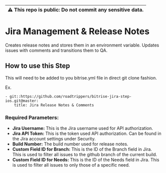 | :warning: This repo is public: Do not commit any sensitive data. |
| --- |

# Jira Management & Release Notes

Creates release notes and stores them in an environment variable.  Updates issues with comments and transitions them to QA.


## How to use this Step

This will need to be added to you bitrise.yml file in direct git clone fashion.

Ex. 
```
- git::https://github.com/roadtrippers/bitrise-jira-step-ios.git@master:
    title: Jira Release Notes & Comments
```

### Required Parameters:
- **Jira Username:** This is the Jira username used for API authorization.
- **Jira API Token:** This is the token used API authorization. Can be found in the Jira account settings under Security.
- **Build Number:** The build number used for release notes.
- **Custom Field ID for Branch:** This is the ID of the Branch field in Jira.  This is used to filter all issues to the github branch of the current build.
- **Custom Field ID for Needs:** This is the ID of the Needs field in Jira.  This is used to filter all issues to only those of a specific need.